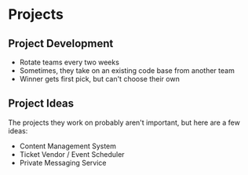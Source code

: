# Projects

## Project Development

* Rotate teams every two weeks
* Sometimes, they take on an existing code base from another team
* Winner gets first pick, but can't choose their own

## Project Ideas

The projects they work on probably aren't important, but here are a few ideas:

* Content Management System
* Ticket Vendor / Event Scheduler
* Private Messaging Service